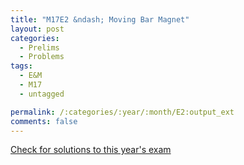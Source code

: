 ```yaml
---
title: "M17E2 &ndash; Moving Bar Magnet"
layout: post
categories:
  - Prelims
  - Problems
tags:
  - E&M
  - M17
  - untagged

permalink: /:categories/:year/:month/E2:output_ext
comments: false
---
```

<object data="2017M2E.pdf" type="application/pdf" width="100%" height="500"></object>
<div class="message"><a href='https://princetonprelim.com/prelim/36/'>Check for solutions to this year's exam</a></div>